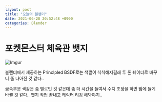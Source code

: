 ```yaml
---
layout: post
title: "오늘의 블렌더"
date: 2021-06-28 20:52:48 +0900
categories: Blender
---
```


# 포켓몬스터 체육관 뱃지

![Imgur](https://i.imgur.com/eLokxiE.jpg)

블렌더에서 제공하는 Princlpled BSDF로는 색깔이 칙칙해지길래 투 톤 쉐이더로 바꾸니 좀 나아진 것 같다.. 

금속부분 색감은 좀 별로인 것 같은데 좀 더 시간을 들여서 수치 조정을 하면 맘에 들게 바뀔 것 같다.. 뱃지 작업 끝내고 캐릭터 리깅 해봐야지..